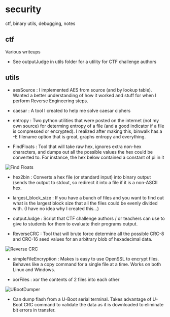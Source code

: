 # security
ctf, binary utils, debugging, notes

## ctf

Various writeups

* See outputJudge in utils folder for a utility for CTF challenge authors

## utils

* aesSource : I implemented AES from source (and by lookup table).  Wanted a
  better understanding of how it worked and stuff for when I perform Reverse
  Engineering steps.

* caesar : A tool I created to help me solve caesar ciphers

* entropy : Two python utilities that were posted on the internet (not my own
  source) for determing entropy of a file (and a good indicator if a file is
  compressed or encrypted).  I realized after making this, binwalk has a -E 
  filename option that is great, graphs entropy and everything.

* FindFloats : Tool that will take raw hex, ignores extra non-hex characters,
  and dumps out all the possible values the hex could be converted to.  For
  instance, the hex below contained a constant of pi in it

![Find Floats](utils/FindFloats/FindFloatsScreenshot.png)

* hex2bin : Converts a hex file (or standard input) into binary output (sends
  the output to stdout, so redirect it into a file if it is a non-ASCII hex.

* largest_block_size : If you have a bunch of files and you want to find out
  what is the largest block size that all the files could be evenly divided
  with.  (I have no idea why I created this...)

* outputJudge : Script that CTF challenge authors / or teachers can use
  to give to students for them to evaluate their programs output.

* ReverseCRC : Tool that will brute force determine all the possible CRC-8
  and CRC-16 seed values for an arbitrary blob of hexadecimal data.

![Reverse CRC](utils/ReverseCRC/Screenshot.png)

* simpleFileEncryption : Makes is easy to use OpenSSL to encrypt files.
  Behaves like a copy command for a single file at a time.  Works on both
  Linux and Windows.

* xorFiles : xor the contents of 2 files into each other

![UBootDumper](utils/ubootDump2Bin/interactiveDumper/screenshot.png)

* Can dump flash from a U-Boot serial terminal.  Takes advantage of U-Boot
  CRC command to validate the data as it is downloaded to eliminate bit
  errors in transfer.

